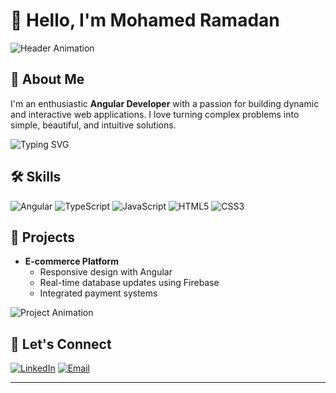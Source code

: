 

# 👋 Hello, I'm Mohamed Ramadan

![Header Animation](https://your-image-url.com)

## 🚀 About Me
I'm an enthusiastic **Angular Developer** with a passion for building dynamic and interactive web applications. I love turning complex problems into simple, beautiful, and intuitive solutions.

![Typing SVG](https://readme-typing-svg.herokuapp.com?size=24&color=F75C7E&lines=Angular+Developer;Frontend+Enthusiast;Open+Source+Contributor)

## 🛠 Skills
![Angular](https://img.shields.io/badge/Angular-DD0031?style=for-the-badge&logo=angular&logoColor=white) ![TypeScript](https://img.shields.io/badge/TypeScript-007ACC?style=for-the-badge&logo=typescript&logoColor=white) ![JavaScript](https://img.shields.io/badge/JavaScript-F7DF1E?style=for-the-badge&logo=javascript&logoColor=black) ![HTML5](https://img.shields.io/badge/HTML5-E34F26?style=for-the-badge&logo=html5&logoColor=white) ![CSS3](https://img.shields.io/badge/CSS3-1572B6?style=for-the-badge&logo=css3&logoColor=white)

## 🌟 Projects
- **E-commerce Platform**
  - Responsive design with Angular
  - Real-time database updates using Firebase
  - Integrated payment systems

![Project Animation](https://your-project-gif-url.com)

## 🤝 Let's Connect
[![LinkedIn](https://img.shields.io/badge/LinkedIn-blue?style=for-the-badge&logo=linkedin&logoColor=white)](https://www.linkedin.com/in/your-profile) [![Email](https://img.shields.io/badge/Email-red?style=for-the-badge&logo=gmail&logoColor=white)](mailto:your-email@example.com)

---

